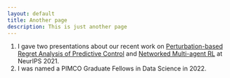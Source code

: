 ```yaml
---
layout: default
title: Another page
description: This is just another page
---
```


1.  I gave two presentations about our recent work on [Perturbation-based Regret Analysis of Predictive Control](https://neurips.cc/virtual/2021/poster/27792) and [Networked Multi-agent RL](https://neurips.cc/virtual/2021/poster/27812) at NeurIPS 2021.
2.  I was named a PIMCO Graduate Fellows in Data Science in 2022.
